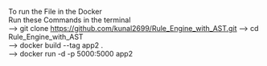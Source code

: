 To run the File in the Docker                                                                
Run these Commands in the terminal                                                               
--> git clone https://github.com/kunal2699/Rule_Engine_with_AST.git
--> cd Rule_Engine_with_AST                
--> docker build --tag app2 .                                    
--> docker run -d -p 5000:5000 app2
